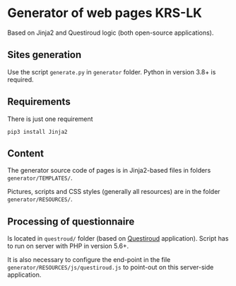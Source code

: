 # Generator of web pages KRS-LK
Based on Jinja2 and Questiroud logic (both open-source applications).

## Sites generation
Use the script `generate.py` in `generator` folder. Python in version 3.8+ is
required.

## Requirements
There is just one requirement
```
pip3 install Jinja2
```
## Content
The generator source code of pages is in Jinja2-based files in folders
`generator/TEMPLATES/`.

Pictures, scripts and CSS styles (generally all resources) are in
the folder `generator/RESOURCES/`.

## Processing of questionnaire
Is located in `questroud/` folder (based on
[Questiroud](https://github.com/david-salac/Questiroud-simple-quiz-application)
application). Script has to run on server with PHP in version 5.6+.

It is also necessary to configure the end-point in the file
`generator/RESOURCES/js/questiroud.js` to point-out on this server-side
application.
